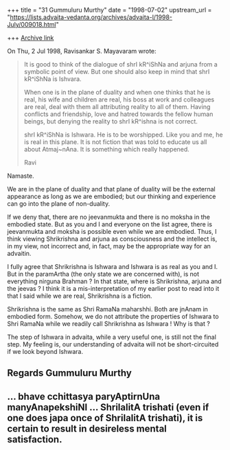 +++
title = "31 Gummuluru Murthy"
date = "1998-07-02"
upstream_url = "https://lists.advaita-vedanta.org/archives/advaita-l/1998-July/009018.html"

+++
[Archive link](https://lists.advaita-vedanta.org/archives/advaita-l/1998-July/009018.html)

On Thu, 2 Jul 1998, Ravisankar S. Mayavaram wrote:

>
> It is good to think of the dialogue of shrI kR^iShNa and arjuna from a
> symbolic point of view. But one should also keep in mind that shrI
> kR^iShNa is Ishvara.
>
> When one is in the plane of duality and when one thinks that he is real,
> his wife and children are real, his boss at work and colleagues are real,
> deal with them all attributing reality to all of them. Having conflicts
> and friendship, love and hatred towards the fellow human beings, but
> denying the reality to shrI kR^ishna is not correct.
>
> shrI kR^iShNa is Ishwara. He is to be worshipped.  Like you and me, he is
> real in this plane. It is not fiction that was told to educate us all
> about Atmaj~nAna.  It is something which really happened.
>
> Ravi
>

Namaste.

We are in the plane of duality and that plane of duality will be the
external appearance as long as we are embodied; but our thinking and
experience can go into the plane of non-duality.

If we deny that, there are no jeevanmukta and there is no moksha in
the embodied state. But as you and I and everyone on the list agree,
there is jeevanmukta and moksha is possible even while we are embodied.
Thus, I think viewing Shrikrishna and arjuna as consciousness and the
intellect is, in my view, not incorrect and, in fact, may be the
appropriate way for an advaitin.

I fully agree that Shrikrishna is Ishwara and Ishwara is as real as
you and I. But in the paramArtha (the only state we are concerned
with), is not everything nirguna Brahman ? In that state, where is
Shrikrishna, arjuna and the jeevas ? I think it is a mis-interpretation
of my earlier post to read into it that I said while we are real,
Shrikrishna is a fiction.

Shrikrishna is the same as Shri RamaNa maharshhi. Both are jnAnam in
embodied form. Somehow, we do not attribute the properties of Ishwara
to Shri RamaNa while we readily call Shrikrishna as Ishwara ! Why is
that ?

The step of Ishwara in advaita, while a very useful one, is still
not the final step. My feeling is, our understanding of advaita
will not be short-circuited if we look beyond Ishwara.

Regards
Gummuluru Murthy
------------------------------------------------------------------------
... bhave cchittasya paryAptirnUna manyAnapekshiNI ...
                                        ShrilalitA trishati
(even if one does japa once of ShrilalitA trishati), it is certain to
result in desireless mental satisfaction.
------------------------------------------------------------------------

